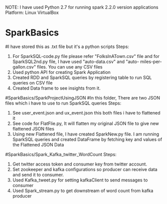 NOTE: I have used Python 2.7 for running spark 2.2.0 version applications
Platform: Linux VirtualBox
# SparkBasics
#I have stored this as .txt file but it's a python scripts
  Steps:
  1. For SparkSQL-code.py file please refer "FolksInATown.csv" file and for SparkSQL2nd.py file, I have used "auto-data.csv" and "auto-        miles-per-gallon.csv" files. You can use any CSV files
  2. Used python API for creating Spark Application
  3. Created RDD and SparkSQL queries by registering table to run SQL queries on CSV file
  4. Created Data frame to see insights from it.

#SparkBasics/SparkProjectUsingJSON
#In this folder, There are two JSON files which i have to use to run SparkSQL queries
  Steps:
  1. See user_event.json and ux_event.json this both files i have to flattened it
  2. See code for FlatFlie.py, It will flatten my original JSON file to give new flattened JSON files
  3. Using new Flattened file, I have created SparkNew.py file. I am running SparkSQL queries and created DataFrame by    fetching key and        values of the Flattened JSON Data
  
  #SparkBasics/Spark_Kafka_twitter_WordCount
  Steps:
  1. Get twitter access token and consumer key from twitter account.
  2. Set zookeeper and kafka configurations so producer can receive data and send it to consumer.
  3. Used Kafka_tweet.py for setting kafkaClient to send messages to consumer 
  4. Used Spark_stream.py to get downstream of word count from kafka producer
